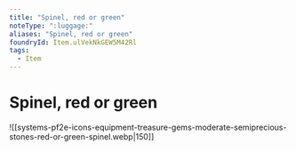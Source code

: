 ```yaml
---
title: "Spinel, red or green"
noteType: ":luggage:"
aliases: "Spinel, red or green"
foundryId: Item.ulVekNkGEW5M42Rl
tags:
  - Item
---
```


# Spinel, red or green
![[systems-pf2e-icons-equipment-treasure-gems-moderate-semiprecious-stones-red-or-green-spinel.webp|150]]
